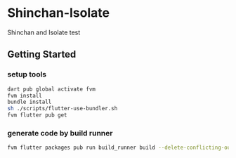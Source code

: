 # Shinchan-Isolate

Shinchan and Isolate test

## Getting Started

### setup tools
```sh
dart pub global activate fvm
fvm install
bundle install
sh ./scripts/flutter-use-bundler.sh
fvm flutter pub get
```

### generate code by build runner
```sh
fvm flutter packages pub run build_runner build --delete-conflicting-outputs
```
